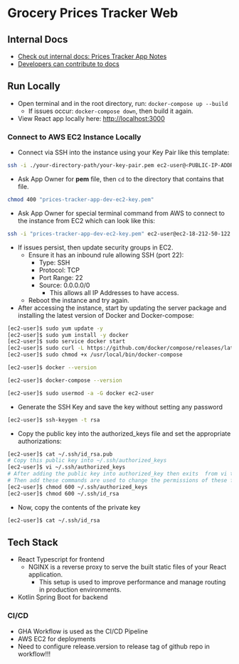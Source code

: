# Grocery Prices Tracker Web

## Internal Docs

- [Check out internal docs: Prices Tracker App Notes](https://devkobetran.github.io/prices-tracker-app-notes/)
- [Developers can contribute to docs](https://github.com/devkobetran/prices-tracker-app-notes)

## Run Locally

- Open terminal and in the root directory, run: `docker-compose up --build`
  - If issues occur: `docker-compose down`, then build it again.
- View React app locally here: [http://localhost:3000](http://localhost:3000)

### Connect to AWS EC2 Instance Locally

- Connect via SSH into the instance using your Key Pair like this template:

```bash
ssh -i ./your-directory-path/your-key-pair.pem ec2-user@<PUBLIC-IP-ADDRESS>
```

- Ask App Owner for **pem** file, then `cd` to the directory that contains that file.

```bash
chmod 400 "prices-tracker-app-dev-ec2-key.pem"
```

- Ask App Owner for special terminal command from AWS to connect to the instance from EC2 which can look like this:

```bash
ssh -i "prices-tracker-app-dev-ec2-key.pem" ec2-user@ec2-18-212-50-122.compute-1.amazonaws.com
```

- If issues persist, then update security groups in EC2.
  - Ensure it has an inbound rule allowing SSH (port 22):
    - Type: SSH
    - Protocol: TCP
    - Port Range: 22
    - Source: 0.0.0.0/0
      - This allows all IP Addresses to have access.
  - Reboot the instance and try again.
- After accessing the instance, start by updating the server package and installing the latest version of Docker and Docker-compose:

```bash
[ec2-user]$ sudo yum update -y
[ec2-user]$ sudo yum install -y docker
[ec2-user]$ sudo service docker start
[ec2-user]$ sudo curl -L https://github.com/docker/compose/releases/latest/download/docker-compose-$(uname -s)-$(uname -m) -o /usr/local/bin/docker-compose
[ec2-user]$ sudo chmod +x /usr/local/bin/docker-compose

[ec2-user]$ docker --version

[ec2-user]$ docker-compose --version

[ec2-user]$ sudo usermod -a -G docker ec2-user
```

- Generate the SSH Key and save the key without setting any password

```bash
[ec2-user]$ ssh-keygen -t rsa
```

- Copy the public key into the authorized_keys file and set the appropriate authorizations:

```bash
[ec2-user]$ cat ~/.ssh/id_rsa.pub 
# Copy this public key into ~/.ssh/authorized_keys
[ec2-user]$ vi ~/.ssh/authorized_keys
# After adding the public key into authorized_key then exits  from vi text editor 
# Then add these commands are used to change the permissions of these files 
[ec2-user]$ chmod 600 ~/.ssh/authorized_keys
[ec2-user]$ chmod 600 ~/.ssh/id_rsa
```

- Now, copy the contents of the private key
```bash
[ec2-user]$ cat ~/.ssh/id_rsa
```

## Tech Stack

- React Typescript for frontend
  - NGINX is a reverse proxy to serve the built static files of your React application.
    - This setup is used to improve performance and manage routing in production environments. 
- Kotlin Spring Boot for backend

### CI/CD

- GHA Workflow is used as the CI/CD Pipeline
- AWS EC2 for deployments
- Need to configure release.version to release tag of github repo in workflow!!!